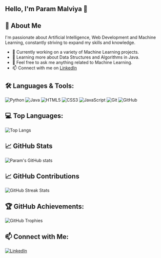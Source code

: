 ## Hello, I'm Param Malviya 👋

## 🚀 About Me

I'm passionate about Artificial Intelligence, Web Development and Machine Learning, constantly striving to expand my skills and knowledge. 

- 🔭 Currently working on a variety of Machine Learning projects.
- 🌱 Learning more about Data Structures and Algorithms in Java.
- 💬 Feel free to ask me anything related to Machine Learning.
- 📫 Connect with me on [LinkedIn](https://www.linkedin.com/in/param-malviya/)

## 🛠️ Languages & Tools:
![Python](https://img.shields.io/badge/Python-3776AB?style=for-the-badge&logo=python&logoColor=white)
![Java](https://img.shields.io/badge/Java-ED8B00?style=for-the-badge&logo=java&logoColor=white)
![HTML5](https://img.shields.io/badge/HTML5-E34F26?style=for-the-badge&logo=html5&logoColor=white)
![CSS3](https://img.shields.io/badge/CSS3-1572B6?style=for-the-badge&logo=css3&logoColor=white)
![JavaScript](https://img.shields.io/badge/JavaScript-F7DF1E?style=for-the-badge&logo=javascript&logoColor=black)
![Git](https://img.shields.io/badge/Git-F05032?style=for-the-badge&logo=git&logoColor=white)
![GitHub](https://img.shields.io/badge/GitHub-181717?style=for-the-badge&logo=github&logoColor=white)

## 💻 Top Languages:
![Top Langs](https://github-readme-stats.vercel.app/api/top-langs/?username=ParamMalviya&layout=compact&theme=radical)

## 📈 GitHub Stats

![Param's GitHub stats](https://github-readme-stats.vercel.app/api?username=ParamMalviya&show_icons=true&theme=radical)

## 📈 GitHub Contributions
![GitHub Streak Stats](https://github-readme-streak-stats.herokuapp.com/?user=ParamMalviya&theme=radical)

## 🏆 GitHub Achievements:
![GitHub Trophies](https://github-profile-trophy.vercel.app/?username=ParamMalviya&theme=radical)

## 📫 Connect with Me:
[![LinkedIn](https://img.shields.io/badge/LinkedIn-Connect-blue)](https://www.linkedin.com/in/param-malviya/)
